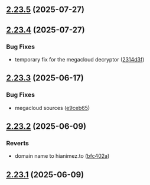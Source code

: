 ## [2.23.5](https://github.com/ghoshRitesh12/aniwatch/compare/v2.23.4...v2.23.5) (2025-07-27)



## [2.23.4](https://github.com/ghoshRitesh12/aniwatch/compare/v2.23.3...v2.23.4) (2025-07-27)


### Bug Fixes

* temporary fix for the megacloud decryptor ([2314d3f](https://github.com/ghoshRitesh12/aniwatch/commit/2314d3f8c0a094067f39e9031f02687d166e6bd9))



## [2.23.3](https://github.com/ghoshRitesh12/aniwatch/compare/v2.23.2...v2.23.3) (2025-06-17)


### Bug Fixes

* megacloud sources ([e9ceb65](https://github.com/ghoshRitesh12/aniwatch/commit/e9ceb65a359ce272ae974c25e7071ffa2d25a0fe))



## [2.23.2](https://github.com/ghoshRitesh12/aniwatch/compare/v2.23.1...v2.23.2) (2025-06-09)


### Reverts

* domain name to hianimez.to ([bfc402a](https://github.com/ghoshRitesh12/aniwatch/commit/bfc402a4ccfb19950e8c8cb06413c14b80c0504e))



## [2.23.1](https://github.com/ghoshRitesh12/aniwatch/compare/v2.23.0...v2.23.1) (2025-06-09)



